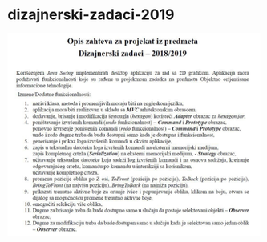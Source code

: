 # dizajnerski-zadaci-2019

![alt text](https://github.com/skola-rajak-projekti/dizajnerski-zadaci-2019/blob/master/viber_image_2019-08-26_10-08-18.jpg)
